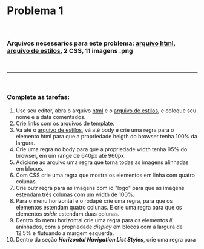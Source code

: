 # Problema 1
<br>

### Arquivos necessarios para este problema: **[arquivo html](/sp_home_txt.html)**, **[arquivo de estilos](/sp_layout_txt.css)**, 2 CSS, 11 imagens .png
<br>

---

<br>

<h3>Complete as tarefas:</h3>

 1. Use seu editor, abra o arquivo [html](/sp_home_txt.html) e o [arquivo de estilos](/sp_layout_txt.css), e coloque seu nome e a data comentados.<br>
2. Crie links com os arquivos de template.
3. Vá até o [arquivo de estilos](/sp_layout_txt.css), vá até body e crie uma regra para o elemento html para que a propriedade heigth do browser tenha 100% da largura.
4. Crie uma regra no body para que a propriedade width tenha 95% do browser, em um range de 640px até 960px. 
5. Adicione ao arquivo uma regra que torna todas as imagens alinhadas em blocos.
6. Com CSS crie uma regra que mostra os elementos em linha com quatro colunas.
7. Crie outr regra para as imagens com id "logo" para que as imagens estendam três colunas com um width de 100%.
8. Para o menu horizontal e o rodapé crie uma regra, para que os elementos estendam quatro colunas. E crie uma regra para que os elementos *aside* estendam duas colunas.
9. Dentro do menu horizontal crie uma regra para os elementos *li* aninhados, com a propriedade *display* em blocos com a largura de 12.5% e flutuando a margem esquerda.
10. Dentro da seção ***Horizontal Navigation List Styles***, crie uma regra para 



